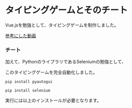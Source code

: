 # タイピングゲームとそのチート

Vue.jsを勉強として、タイピングゲームを制作しました。

[参考にした動画](https://www.youtube.com/watch?v=dP652Gi_57k&t=1137s&ab_channel=%E3%81%8D%E3%81%A9)

### チート

加えて、PythonのライブラリであるSeleniumの勉強として、

このタイピングゲームを完全自動化しました。

`pip install pyautogui`

`pip install selenium`

実行には以上のインストールが必要となります。
